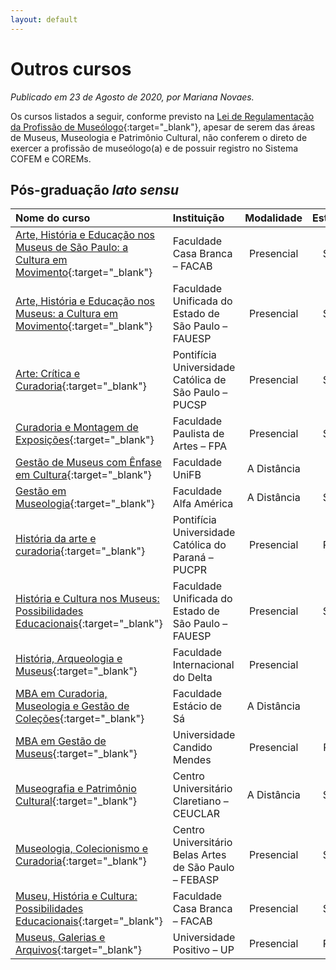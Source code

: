 ```yaml
---
layout: default
---
```


# Outros cursos

_Publicado em 23 de Agosto de 2020, por Mariana Novaes._

Os cursos listados a seguir, conforme previsto na [Lei de Regulamentação da Profissão de Museólogo](http://www.planalto.gov.br/ccivil_03/Leis/L7287.htm){:target="_blank"}, apesar de serem das áreas de Museus, Museologia e Patrimônio Cultural, não conferem o direto de exercer a profissão de museólogo(a) e de possuir registro no Sistema COFEM e COREMs.

## Pós-graduação _lato sensu_

| Nome do curso | Instituição | Modalidade | Estado |
|:--------------|:------------|:----------:|:------:|
| [Arte, História e Educação nos Museus de São Paulo: a Cultura em Movimento](http://www.facab.edu.br/a-cultura-em-movimento/){:target="_blank"} | Faculdade Casa Branca – FACAB | Presencial | SP |
| [Arte, História e Educação nos Museus: a Cultura em Movimento](https://fauesp.com.br/presencial/){:target="_blank"} | Faculdade Unificada do Estado de São Paulo – FAUESP | Presencial | SP |
| [Arte: Crítica e Curadoria](https://www.pucsp.br/pos-graduacao/especializacao-e-mba/arte-critica-e-curadoria){:target="_blank"} | Pontifícia Universidade Católica de São Paulo – PUCSP | Presencial | SP | 
| [Curadoria e Montagem de Exposições](http://fpa.art.br/web/pos-graduacao-curadoria-e-montagem-de-exposicoes/){:target="_blank"} | Faculdade Paulista de Artes – FPA | Presencial | SP |
| [Gestão de Museus com Ênfase em Cultura](https://www.unibf.com.br/curso/pos-graduacao/gestao-e-politicas-publicas/gestao-publica/ead/gestao-de-museus-com-enfase-em-cultura){:target="_blank"} | Faculdade UniFB | A Distância | - |
| [Gestão em Museologia](https://cursos.faculdadealfamerica.edu.br/curso/pos-graduacao/gestao-mba/gestao-em-amuseologia){:target="_blank"} | Faculdade Alfa América | A Distância | SP |
| [História da arte e curadoria](https://www.pucpr.br/cursos-especializacao/historia-da-arte-e-curadoria/){:target="_blank"} | Pontifícia Universidade Católica do Paraná – PUCPR | Presencial | PR | 
| [História e Cultura nos Museus: Possibilidades Educacionais](https://fauesp.com.br/presencial/){:target="_blank"} | Faculdade Unificada do Estado de São Paulo – FAUESP | Presencial | SP |
| [História, Arqueologia e Museus](https://pos.deltafaculdade.edu.br/curso-categoria/educacao){:target="_blank"} | Faculdade Internacional do Delta | Presencial | PI |
| [MBA em Curadoria, Museologia e Gestão de Coleções](https://pos.estacio.br/){:target="_blank"} | Faculdade Estácio de Sá | A Distância | - |
| [MBA em Gestão de Museus](https://www.candidomendes.edu.br/cursos/pos-graduacao/mba-em-gestao-de-museus/){:target="_blank"} | Universidade Candido Mendes | Presencial | RJ |
| [Museografia e Patrimônio Cultural](https://claretiano.edu.br/pos-graduacao/museografia-e-patrimonio-cultural){:target="_blank"} | Centro Universitário Claretiano – CEUCLAR | A Distância | SP |
| [Museologia, Colecionismo e Curadoria](https://www.belasartes.br/pos-graduacao/?pagina=cursos&curso=museologia-e-curadoria){:target="_blank"} | Centro Universitário Belas Artes de São Paulo – FEBASP | Presencial | SP |
| [Museu, História e Cultura: Possibilidades Educacionais](http://www.facab.edu.br/possibilidade-educacionais/){:target="_blank"} | Faculdade Casa Branca – FACAB | Presencial | SP |
| [Museus, Galerias e Arquivos](https://universidade.up.edu.br/pos-graduacao/museus-galerias-e-arquivos/){:target="_blank"} | Universidade Positivo – UP | Presencial | PR |

